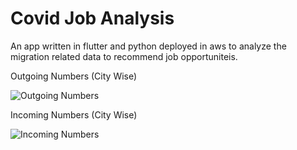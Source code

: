 # Covid Job Analysis
An app written in flutter and python deployed in aws to analyze the migration related data to recommend job opportuniteis.

Outgoing Numbers (City Wise)

![Outgoing Numbers](https://media.giphy.com/media/zIbBVbVVrEikq5EhP7/giphy.gif)

Incoming Numbers (City Wise)

![Incoming Numbers](https://media.giphy.com/media/Ng72ujDUudlq0yFQxD/giphy.gif)
